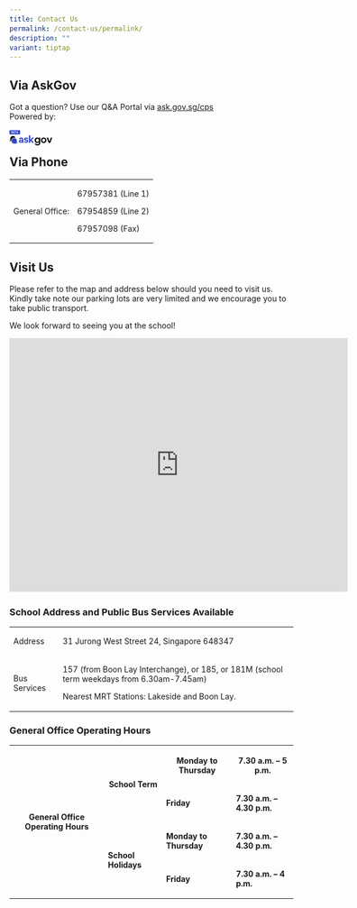 ```yaml
---
title: Contact Us
permalink: /contact-us/permalink/
description: ""
variant: tiptap
---
```

<h2>Via&nbsp;<strong>AskGov</strong></h2>
<p>Got a question? Use our Q&amp;A Portal via <a href="https://ask.gov.sg/cps" rel="noopener noreferrer nofollow" target="_blank">ask.gov.sg/cps</a> 
<br>Powered by:
<br>
</p>
<div class="isomer-image-wrapper">
<img style="width:15%;float:left" height="auto" width="100%" src="/images/logo-askgov.png">
</div>
<p>
<br>
</p>
<h2>Via&nbsp;<strong>Phone</strong></h2>
<table style="minWidth: 50px">
<colgroup>
<col>
<col>
</colgroup>
<tbody>
<tr>
<td rowspan="1" colspan="1">
<p>General Office:</p>
</td>
<td rowspan="1" colspan="1">
<p>67957381 (Line 1)</p>
<p>67954859 (Line 2)</p>
<p>67957098 (Fax)</p>
</td>
</tr>
</tbody>
</table>
<p></p>
<h2><strong>Visit Us</strong></h2>
<p>Please refer to the map and address below should you need to visit us.
Kindly take note our parking lots are very limited and we encourage you
to take public transport.</p>
<p>We look forward to seeing you at the school!</p>
<div class="iframe-wrapper">
<iframe style="border:0;" height="450" width="600" allowfullscreen="true" frameborder="0" src="https://www.google.com/maps/embed?pb=!1m18!1m12!1m3!1d3988.7085076290323!2d103.7054516152362!3d1.3514375619456178!2m3!1f0!2f0!3f0!3m2!1i1024!2i768!4f13.1!3m3!1m2!1s0x31da0fc73081f039%3A0x9dc5b89419762c0d!2sCorporation%20Primary%20School!5e0!3m2!1sen!2ssg!4v1663140684903!5m2!1sen!2ssg"></iframe>
</div>
<p></p>
<h3><strong>School Address and Public Bus Services Available</strong></h3>
<table style="minWidth: 50px">
<colgroup>
<col>
<col>
</colgroup>
<tbody>
<tr>
<td rowspan="1" colspan="1">
<p>Address</p>
</td>
<td rowspan="1" colspan="1">
<p>31 Jurong West Street 24, Singapore 648347
<br>
</p>
</td>
</tr>
<tr>
<td rowspan="1" colspan="1">
<p>Bus Services
<br>
</p>
</td>
<td rowspan="1" colspan="1">
<p>157 (from Boon Lay Interchange), or 185, or 181M (school term weekdays
from 6.30am-7.45am)</p>
<p>Nearest MRT Stations: Lakeside and Boon Lay.</p>
</td>
</tr>
</tbody>
</table>
<h3><strong>General Office Operating Hours</strong></h3>
<table style="minWidth: 100px">
<colgroup>
<col>
<col>
<col>
<col>
</colgroup>
<tbody>
<tr>
<th rowspan="4" colspan="1">
<p>General Office Operating Hours</p>
</th>
<th rowspan="2" colspan="1">
<p><strong>School Term</strong>
</p>
</th>
<th rowspan="1" colspan="1">
<p><strong>Monday to Thursday</strong>
</p>
</th>
<th rowspan="1" colspan="1">
<p>7.30 a.m. – 5 p.m.</p>
</th>
</tr>
<tr>
<td rowspan="1" colspan="1">
<p><strong>Friday</strong>
</p>
</td>
<td rowspan="1" colspan="1">
<p><strong>7.30 a.m. – 4.30 p.m.</strong>
</p>
</td>
</tr>
<tr>
<td rowspan="2" colspan="1">
<p><strong>School Holidays</strong>
</p>
</td>
<td rowspan="1" colspan="1">
<p><strong>Monday to Thursday</strong>
</p>
</td>
<td rowspan="1" colspan="1">
<p><strong>7.30 a.m. – 4.30 p.m.</strong>
</p>
</td>
</tr>
<tr>
<td rowspan="1" colspan="1">
<p><strong>Friday</strong>
</p>
</td>
<td rowspan="1" colspan="1">
<p><strong>7.30 a.m. – 4 p.m.</strong>
</p>
</td>
</tr>
</tbody>
</table>
<p></p>
<p></p>
<p></p>